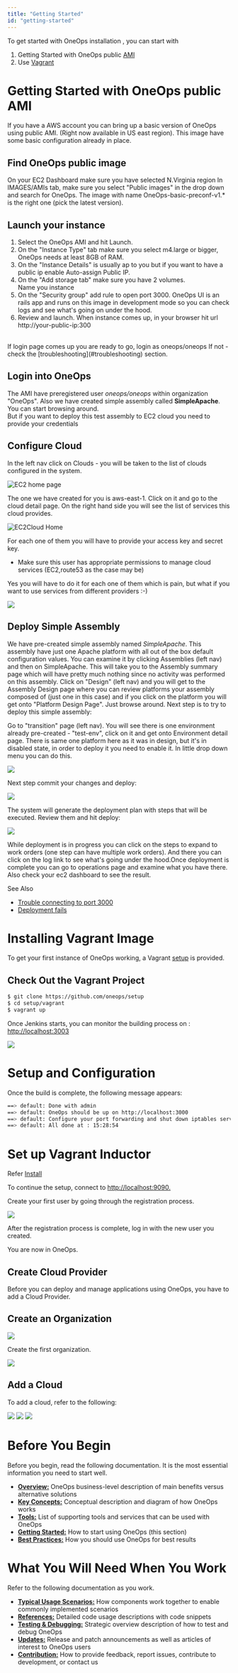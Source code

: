 ```yaml
---
title: "Getting Started"
id: "getting-started"
---
```


To get started with OneOps installation , you can start with

1. Getting Started with OneOps public [AMI](#geting-started-with-oneops-public-ami)
2. Use [Vagrant](#installing-vagrant-image)

# Getting Started with OneOps public AMI

If you have a AWS account you can bring up a basic version of OneOps using public AMI. (Right now available in US east region). This image have some basic configuration already in place.


## Find OneOps public image

On your EC2 Dashboard make sure you have selected N.Virginia region
In IMAGES/AMIs tab, make sure you select "Public images" in the drop down and search for OneOps. The image with name OneOps-basic-preconf-v1.* is the right one (pick the latest version).

## Launch your instance
1. Select the OneOps AMI and hit Launch. </br>
2. On the "Instance Type" tab make sure you select m4.large or bigger, OneOps needs at least 8GB of RAM. </br>
3. On the "Instance Details" is usually ap to you but if you want to have a public ip enable Auto-assign Public IP. </br>
4. On the "Add storage tab" make sure you have 2 volumes. </br>
Name you instance </br>
5. On the "Security group" add rule to open port 3000. OneOps UI is an rails app and runs on this image in development mode so you can check logs and see what's going on under the hood.</br>
6. Review and launch. When instance comes up, in your browser hit url http://your-public-ip:300
</br>
If login page comes up you are ready to go, login as oneops/oneops
If not - check the [troubleshooting](#troubleshooting) section.

## Login into OneOps
The AMI have preregistered user *oneops/oneops* within organization "OneOps". Also we have created simple assembly called **SimpleApache**. You can start browsing around. </br>
But if you want to deploy this test assembly to EC2 cloud you need to provide your credentials

##	Configure Cloud

In the left nav click on Clouds - you will be taken to the list of clouds configured in the system.</br>

![EC2 home page ](../../assets/local/images/GettingStartedEC2HomePage.png)

The one we have created for you is aws-east-1. Click on it and go to the cloud detail page.
On the right hand side you will see the list of services this cloud provides. </br>

![EC2Cloud Home ](../../assets/local/images/GettingStartedEC2Cloud.png)


For each one of them you will have to provide your access key and secret key.
* Make sure this user has appropriate permissions to manage cloud services (EC2,route53 as the case may be)

Yes you will have to do it for each one of them which is pain, but what if you want to use services from different providers :-)



![](../../assets/local/images/GettingStartedEC2Service.png)

## Deploy Simple Assembly

We have pre-created simple assembly named *SimpleApache*. This assembly have just one Apache platform with all out of the box default configuration values. You can examine it by clicking Assemblies (left nav) and then on SimpleApache. This will take you to the Assembly summary page which will have pretty much nothing since no activity was performed on this assembly. Click on "Design" (left nav) and you will get to the Assembly Design page where you can review platforms your assembly composed of (just one in this case) and if you click on the platform you will get onto "Platform Design Page". Just browse around.
Next step is to try to deploy this simple assembly: </br>

Go to "transition" page (left nav). You will see there is one environment already pre-created - "test-env", click on it and get onto Environment detail page. There is same one platform here as it was in design, but it's in disabled state, in order to deploy it you need to enable it. In little drop down menu you can do this.

![](../../assets/local/images/GettingStartedEC2EnablePlatform.png)

Next step commit your changes and deploy:

![](../../assets/local/images/GettingStartedEC2CommitAndDeploy.png)

The system will generate the deployment plan with steps that will be executed. Review them and hit deploy:

![](../../assets/local/images/GettingStartedEC2Deploy.png)

While deployment is in progress you can click on the steps to expand to work orders (one step can have multiple work orders). And there you can click on the log link to see what's going under the hood.Once deployment is complete you can go to operations page and examine what you have there. Also check your ec2 dashboard to see the result.

See Also

 * [Trouble connecting to port 3000](../testing#ui-does-not-come-up-on-aws-image)
 * [Deployment fails ](../testing#deployment-fails-on-aws-image)

# Installing Vagrant Image

To get your first instance of OneOps working, a Vagrant [setup](
https://github.com/oneops/setup) is provided.

## Check Out the Vagrant Project

```bash
$ git clone https://github.com/oneops/setup
$ cd setup/vagrant
$ vagrant up
```

Once Jenkins starts, you can monitor the building process on : <a href="http://localhost:3003" target="_blank">http://localhost:3003</a>

![](../../assets/local/images/vagrant-build-progress.png)

# Setup and Configuration

Once the build is complete, the following message appears:

```bash
==> default: Done with admin
==> default: OneOps should be up on http://localhost:3000
==> default: Configure your port forwarding and shut down iptables service (or configure it) if needed
==> default: All done at : 15:28:54
```
# Set up Vagrant Inductor
Refer [Install](https://github.com/oneops/setup#install)

To continue the setup, connect to <a href="http://localhost:9090" target="_blank">http://localhost:9090.</a>

Create your first user by going through the registration process.

![](../../assets/local/images/admin-first-registration.png)

After the registration process is complete, log in with the new user you created.


You are now in OneOps.

## Create Cloud Provider

Before you can deploy and manage applications using OneOps, you have to add a Cloud Provider.

## Create an Organization

![](../../assets/local/images/admin-first-screen.png)

Create the first organization.

![](../../assets/local/images/admin-create-organization.png)

## Add a Cloud


To add a cloud, refer to the following:

![](../../assets/local/images/admin-add-cloud.png)
![](../../assets/local/images/admin-create-cloud.png)
![](../../assets/local/images/admin-cloud-created.png)



# Before You Begin

Before you begin, read the following documentation. It is the most essential information you need to start well.

* **[Overview:](../)** OneOps business-level description of main benefits versus alternative solutions
* **[Key Concepts:](../key-concepts)** Conceptual description and diagram of how OneOps works
* **[Tools:](../tools)** List of supporting tools and services that can be used with OneOps
* **[Getting Started:](../getting-started)** How to start using OneOps (this section)
* **[Best Practices:](../best-practices)** How you should use OneOps for best results

# What You Will Need When You Work

Refer to the following documentation as you work.

* **[Typical Usage Scenarios:](../typical-scenarios)** How components work together to enable commonly implemented scenarios
* **[References:](../references)** Detailed code usage descriptions with code snippets
* **[Testing & Debugging:](../testing)** Strategic overview description of how to test and debug OneOps
* **[Updates:](../updates)** Release and patch announcements as well as articles of interest to OneOps users
* **[Contribution:](../contribution)** How to provide feedback, report issues, contribute to development, or contact us
